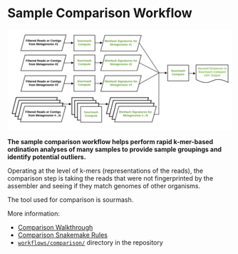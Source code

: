 # Sample Comparison Workflow

![Sample comparison](img/Workflow6_Comparison.png) 

**The sample comparison workflow helps perform rapid k-mer-based
ordination analyses of many samples to provide sample
groupings and identify potential outliers.**

Operating at the level of k-mers (representations of the reads),
the comparison step is taking the reads that were not fingerprinted
by the assembler and seeing if they match genomes of other organisms. 

The tool used for comparison is sourmash.

More information:

* [Comparison Walkthrough](comparison_walkthru.md)
* [Comparison Snakemake Rules](comparison_snakemake.md)
* [`workflows/comparison/`](https://github.com/dahak-metagenomics/dahak/tree/master/workflows/comparison) directory in the repository

